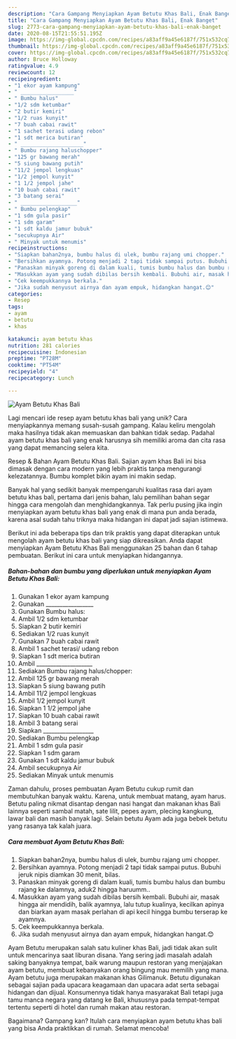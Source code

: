 ```yaml
---
description: "Cara Gampang Menyiapkan Ayam Betutu Khas Bali, Enak Banget"
title: "Cara Gampang Menyiapkan Ayam Betutu Khas Bali, Enak Banget"
slug: 2773-cara-gampang-menyiapkan-ayam-betutu-khas-bali-enak-banget
date: 2020-08-15T21:55:51.195Z
image: https://img-global.cpcdn.com/recipes/a83aff9a45e6187f/751x532cq70/ayam-betutu-khas-bali-foto-resep-utama.jpg
thumbnail: https://img-global.cpcdn.com/recipes/a83aff9a45e6187f/751x532cq70/ayam-betutu-khas-bali-foto-resep-utama.jpg
cover: https://img-global.cpcdn.com/recipes/a83aff9a45e6187f/751x532cq70/ayam-betutu-khas-bali-foto-resep-utama.jpg
author: Bruce Holloway
ratingvalue: 4.9
reviewcount: 12
recipeingredient:
- "1 ekor ayam kampung"
- " _________________"
- " Bumbu halus"
- "1/2 sdm ketumbar"
- "2 butir kemiri"
- "1/2 ruas kunyit"
- "7 buah cabai rawit"
- "1 sachet terasi udang rebon"
- "1 sdt merica butiran"
- " ____________________"
- " Bumbu rajang haluschopper"
- "125 gr bawang merah"
- "5 siung bawang putih"
- "11/2 jempol lengkuas"
- "1/2 jempol kunyit"
- "1 1/2 jempol jahe"
- "10 buah cabai rawit"
- "3 batang serai"
- " __________________"
- " Bumbu pelengkap"
- "1 sdm gula pasir"
- "1 sdm garam"
- "1 sdt kaldu jamur bubuk"
- "secukupnya Air"
- " Minyak untuk menumis"
recipeinstructions:
- "Siapkan bahan2nya, bumbu halus di ulek, bumbu rajang umi chopper."
- "Bersihkan ayamnya. Potong menjadi 2 tapi tidak sampai putus. Bubuhi jeruk nipis diamkan 30 menit, bilas."
- "Panaskan minyak goreng di dalam kuali, tumis bumbu halus dan bumbu rajang ke dalamnya, aduk2 hingga haruumm.."
- "Masukkan ayam yang sudah dibilas bersih kembali. Bubuhi air, masak hingga air mendidih, balik ayamnya, lalu tutup kualinya, kecilkan apinya dan biarkan ayam masak perlahan di api kecil hingga bumbu terserap ke ayamnya."
- "Cek keempukkannya berkala."
- "Jika sudah menyusut airnya dan ayam empuk, hidangkan hangat.😊"
categories:
- Resep
tags:
- ayam
- betutu
- khas

katakunci: ayam betutu khas 
nutrition: 281 calories
recipecuisine: Indonesian
preptime: "PT28M"
cooktime: "PT54M"
recipeyield: "4"
recipecategory: Lunch

---
```



![Ayam Betutu Khas Bali](https://img-global.cpcdn.com/recipes/a83aff9a45e6187f/751x532cq70/ayam-betutu-khas-bali-foto-resep-utama.jpg)

Lagi mencari ide resep ayam betutu khas bali yang unik? Cara menyiapkannya memang susah-susah gampang. Kalau keliru mengolah maka hasilnya tidak akan memuaskan dan bahkan tidak sedap. Padahal ayam betutu khas bali yang enak harusnya sih memiliki aroma dan cita rasa yang dapat memancing selera kita.

Resep &amp; Bahan Ayam Betutu Khas Bali. Sajian ayam khas Bali ini bisa dimasak dengan cara modern yang lebih praktis tanpa mengurangi kelezatannya. Bumbu komplet bikin ayam ini makin sedap.

Banyak hal yang sedikit banyak mempengaruhi kualitas rasa dari ayam betutu khas bali, pertama dari jenis bahan, lalu pemilihan bahan segar hingga cara mengolah dan menghidangkannya. Tak perlu pusing jika ingin menyiapkan ayam betutu khas bali yang enak di mana pun anda berada, karena asal sudah tahu triknya maka hidangan ini dapat jadi sajian istimewa.


Berikut ini ada beberapa tips dan trik praktis yang dapat diterapkan untuk mengolah ayam betutu khas bali yang siap dikreasikan. Anda dapat menyiapkan Ayam Betutu Khas Bali menggunakan 25 bahan dan 6 tahap pembuatan. Berikut ini cara untuk menyiapkan hidangannya.

<!--inarticleads1-->

##### Bahan-bahan dan bumbu yang diperlukan untuk menyiapkan Ayam Betutu Khas Bali:

1. Gunakan 1 ekor ayam kampung
1. Gunakan  _________________
1. Gunakan  Bumbu halus:
1. Ambil 1/2 sdm ketumbar
1. Siapkan 2 butir kemiri
1. Sediakan 1/2 ruas kunyit
1. Gunakan 7 buah cabai rawit
1. Ambil 1 sachet terasi/ udang rebon
1. Siapkan 1 sdt merica butiran
1. Ambil  ____________________
1. Sediakan  Bumbu rajang halus/chopper:
1. Ambil 125 gr bawang merah
1. Siapkan 5 siung bawang putih
1. Ambil 11/2 jempol lengkuas
1. Ambil 1/2 jempol kunyit
1. Siapkan 1 1/2 jempol jahe
1. Siapkan 10 buah cabai rawit
1. Ambil 3 batang serai
1. Siapkan  __________________
1. Sediakan  Bumbu pelengkap
1. Ambil 1 sdm gula pasir
1. Siapkan 1 sdm garam
1. Gunakan 1 sdt kaldu jamur bubuk
1. Ambil secukupnya Air
1. Sediakan  Minyak untuk menumis


Zaman dahulu, proses pembuatan Ayam Betutu cukup rumit dan membutuhkan banyak waktu. Karena, untuk membuat matang, ayam harus. Betutu paling nikmat disantap dengan nasi hangat dan makanan khas Bali lainnya seperti sambal matah, sate lilit, pepes ayam, plecing kangkung, lawar bali dan masih banyak lagi. Selain betutu Ayam ada juga bebek betutu yang rasanya tak kalah juara. 

<!--inarticleads2-->

##### Cara membuat Ayam Betutu Khas Bali:

1. Siapkan bahan2nya, bumbu halus di ulek, bumbu rajang umi chopper.
1. Bersihkan ayamnya. Potong menjadi 2 tapi tidak sampai putus. Bubuhi jeruk nipis diamkan 30 menit, bilas.
1. Panaskan minyak goreng di dalam kuali, tumis bumbu halus dan bumbu rajang ke dalamnya, aduk2 hingga haruumm..
1. Masukkan ayam yang sudah dibilas bersih kembali. Bubuhi air, masak hingga air mendidih, balik ayamnya, lalu tutup kualinya, kecilkan apinya dan biarkan ayam masak perlahan di api kecil hingga bumbu terserap ke ayamnya.
1. Cek keempukkannya berkala.
1. Jika sudah menyusut airnya dan ayam empuk, hidangkan hangat.😊


Ayam Betutu merupakan salah satu kuliner khas Bali, jadi tidak akan sulit untuk mencarinya saat liburan disana. Yang sering jadi masalah adalah saking banyaknya tempat, baik warung maupun restoran yang menjajakan ayam betutu, membuat kebanyakan orang bingung mau memilih yang mana. Ayam betutu juga merupakan makanan khas Gilimanuk. Betutu digunakan sebagai sajian pada upacara keagamaan dan upacara adat serta sebagai hidangan dan dijual. Konsumennya tidak hanya masyarakat Bali tetapi juga tamu manca negara yang datang ke Bali, khususnya pada tempat-tempat tertentu seperti di hotel dan rumah makan atau restoran. 

Bagaimana? Gampang kan? Itulah cara menyiapkan ayam betutu khas bali yang bisa Anda praktikkan di rumah. Selamat mencoba!
